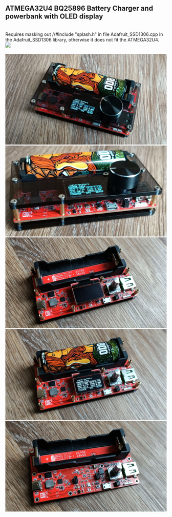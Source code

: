 <H2>ATMEGA32U4 BQ25896 Battery Charger and powerbank with OLED display</H2>
<br>
Requires masking out //#include "splash.h" in file Adafruit_SSD1306.cpp in the Adafruit_SSD1306 library, otherwise it does not fit the ATMEGA32U4.
<br>
<a href="https://youtu.be/tIczeEKHdcY">
<img src="https://img.youtube.com/vi/tIczeEKHdcY/0.jpg">
</a>
<br><br>
<img src="images/Cover.jpg" /><br>
<img src="images/03.jpg" /><br>
<img src="images/08.jpg" /><br>
<img src="images/09.jpg" />
<img src="images/10.jpg" />

